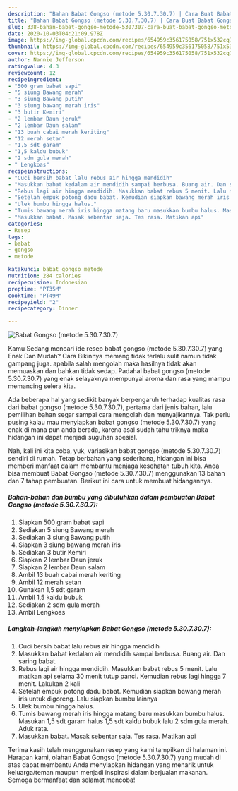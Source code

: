 ```yaml
---
description: "Bahan Babat Gongso (metode 5.30.7.30.7) | Cara Buat Babat Gongso (metode 5.30.7.30.7) Yang Menggugah Selera"
title: "Bahan Babat Gongso (metode 5.30.7.30.7) | Cara Buat Babat Gongso (metode 5.30.7.30.7) Yang Menggugah Selera"
slug: 338-bahan-babat-gongso-metode-5307307-cara-buat-babat-gongso-metode-5307307-yang-menggugah-selera
date: 2020-10-03T04:21:09.978Z
image: https://img-global.cpcdn.com/recipes/654959c356175058/751x532cq70/babat-gongso-metode-5307307-foto-resep-utama.jpg
thumbnail: https://img-global.cpcdn.com/recipes/654959c356175058/751x532cq70/babat-gongso-metode-5307307-foto-resep-utama.jpg
cover: https://img-global.cpcdn.com/recipes/654959c356175058/751x532cq70/babat-gongso-metode-5307307-foto-resep-utama.jpg
author: Nannie Jefferson
ratingvalue: 4.3
reviewcount: 12
recipeingredient:
- "500 gram babat sapi"
- "5 siung Bawang merah"
- "3 siung Bawang putih"
- "3 siung bawang merah iris"
- "3 butir Kemiri"
- "2 lembar Daun jeruk"
- "2 lembar Daun salam"
- "13 buah cabai merah keriting"
- "12 merah setan"
- "1,5 sdt garam"
- "1,5 kaldu bubuk"
- "2 sdm gula merah"
- " Lengkoas"
recipeinstructions:
- "Cuci bersih babat lalu rebus air hingga mendidih"
- "Masukkan babat kedalam air mendidih sampai berbusa. Buang air. Dan saring babat."
- "Rebus lagi air hingga mendidih. Masukkan babat rebus 5 menit. Lalu matikan api selama 30 menit tutup panci. Kemudian rebus lagi hingga 7 menit. Lakukan 2 kali"
- "Setelah empuk potong dadu babat. Kemudian siapkan bawang merah iris untuk digoreng. Lalu siapkan bumbu lainnya"
- "Ulek bumbu hingga halus."
- "Tumis bawang merah iris hingga matang baru masukkan bumbu halus. Masukan 1,5 sdt garam halus 1,5 sdt kaldu bubuk lalu 2 sdm gula merah. Aduk rata."
- "Masukkan babat. Masak sebentar saja. Tes rasa. Matikan api"
categories:
- Resep
tags:
- babat
- gongso
- metode

katakunci: babat gongso metode 
nutrition: 284 calories
recipecuisine: Indonesian
preptime: "PT35M"
cooktime: "PT49M"
recipeyield: "2"
recipecategory: Dinner

---
```



![Babat Gongso (metode 5.30.7.30.7)](https://img-global.cpcdn.com/recipes/654959c356175058/751x532cq70/babat-gongso-metode-5307307-foto-resep-utama.jpg)

Kamu Sedang mencari ide resep babat gongso (metode 5.30.7.30.7) yang Enak Dan Mudah? Cara Bikinnya memang tidak terlalu sulit namun tidak gampang juga. apabila salah mengolah maka hasilnya tidak akan memuaskan dan bahkan tidak sedap. Padahal babat gongso (metode 5.30.7.30.7) yang enak selayaknya mempunyai aroma dan rasa yang mampu memancing selera kita.



Ada beberapa hal yang sedikit banyak berpengaruh terhadap kualitas rasa dari babat gongso (metode 5.30.7.30.7), pertama dari jenis bahan, lalu pemilihan bahan segar sampai cara mengolah dan menyajikannya. Tak perlu pusing kalau mau menyiapkan babat gongso (metode 5.30.7.30.7) yang enak di mana pun anda berada, karena asal sudah tahu triknya maka hidangan ini dapat menjadi suguhan spesial.


Nah, kali ini kita coba, yuk, variasikan babat gongso (metode 5.30.7.30.7) sendiri di rumah. Tetap berbahan yang sederhana, hidangan ini bisa memberi manfaat dalam membantu menjaga kesehatan tubuh kita. Anda bisa membuat Babat Gongso (metode 5.30.7.30.7) menggunakan 13 bahan dan 7 tahap pembuatan. Berikut ini cara untuk membuat hidangannya.

<!--inarticleads1-->

##### Bahan-bahan dan bumbu yang dibutuhkan dalam pembuatan Babat Gongso (metode 5.30.7.30.7):

1. Siapkan 500 gram babat sapi
1. Sediakan 5 siung Bawang merah
1. Sediakan 3 siung Bawang putih
1. Siapkan 3 siung bawang merah iris
1. Sediakan 3 butir Kemiri
1. Siapkan 2 lembar Daun jeruk
1. Siapkan 2 lembar Daun salam
1. Ambil 13 buah cabai merah keriting
1. Ambil 12 merah setan
1. Gunakan 1,5 sdt garam
1. Ambil 1,5 kaldu bubuk
1. Sediakan 2 sdm gula merah
1. Ambil  Lengkoas




<!--inarticleads2-->

##### Langkah-langkah menyiapkan Babat Gongso (metode 5.30.7.30.7):

1. Cuci bersih babat lalu rebus air hingga mendidih
1. Masukkan babat kedalam air mendidih sampai berbusa. Buang air. Dan saring babat.
1. Rebus lagi air hingga mendidih. Masukkan babat rebus 5 menit. Lalu matikan api selama 30 menit tutup panci. Kemudian rebus lagi hingga 7 menit. Lakukan 2 kali
1. Setelah empuk potong dadu babat. Kemudian siapkan bawang merah iris untuk digoreng. Lalu siapkan bumbu lainnya
1. Ulek bumbu hingga halus.
1. Tumis bawang merah iris hingga matang baru masukkan bumbu halus. Masukan 1,5 sdt garam halus 1,5 sdt kaldu bubuk lalu 2 sdm gula merah. Aduk rata.
1. Masukkan babat. Masak sebentar saja. Tes rasa. Matikan api




Terima kasih telah menggunakan resep yang kami tampilkan di halaman ini. Harapan kami, olahan Babat Gongso (metode 5.30.7.30.7) yang mudah di atas dapat membantu Anda menyiapkan hidangan yang menarik untuk keluarga/teman maupun menjadi inspirasi dalam berjualan makanan. Semoga bermanfaat dan selamat mencoba!
